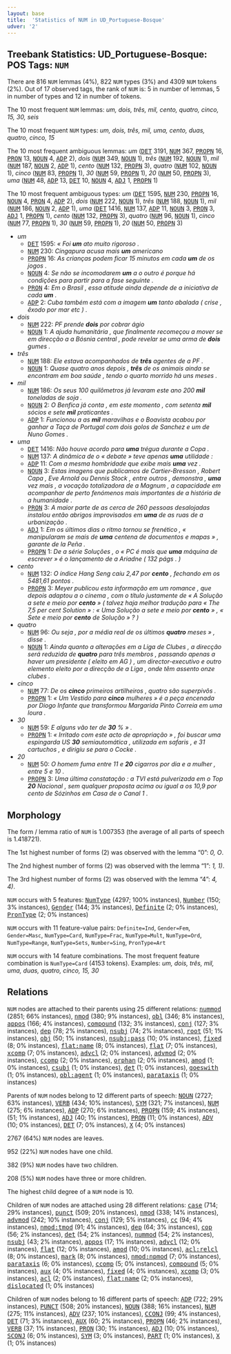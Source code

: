```yaml
---
layout: base
title:  'Statistics of NUM in UD_Portuguese-Bosque'
udver: '2'
---
```


## Treebank Statistics: UD_Portuguese-Bosque: POS Tags: `NUM`

There are 816 `NUM` lemmas (4%), 822 `NUM` types (3%) and 4309 `NUM` tokens (2%).
Out of 17 observed tags, the rank of `NUM` is: 5 in number of lemmas, 5 in number of types and 12 in number of tokens.

The 10 most frequent `NUM` lemmas: <em>um, dois, três, mil, cento, quatro, cinco, 15, 30, seis</em>

The 10 most frequent `NUM` types:  <em>um, dois, três, mil, uma, cento, duas, quatro, cinco, 15</em>

The 10 most frequent ambiguous lemmas: <em>um</em> (<tt><a href="pt_bosque-pos-DET.html">DET</a></tt> 3191, <tt><a href="pt_bosque-pos-NUM.html">NUM</a></tt> 367, <tt><a href="pt_bosque-pos-PROPN.html">PROPN</a></tt> 16, <tt><a href="pt_bosque-pos-PRON.html">PRON</a></tt> 13, <tt><a href="pt_bosque-pos-NOUN.html">NOUN</a></tt> 4, <tt><a href="pt_bosque-pos-ADP.html">ADP</a></tt> 2), <em>dois</em> (<tt><a href="pt_bosque-pos-NUM.html">NUM</a></tt> 349, <tt><a href="pt_bosque-pos-NOUN.html">NOUN</a></tt> 1), <em>três</em> (<tt><a href="pt_bosque-pos-NUM.html">NUM</a></tt> 192, <tt><a href="pt_bosque-pos-NOUN.html">NOUN</a></tt> 1), <em>mil</em> (<tt><a href="pt_bosque-pos-NUM.html">NUM</a></tt> 187, <tt><a href="pt_bosque-pos-NOUN.html">NOUN</a></tt> 2, <tt><a href="pt_bosque-pos-ADP.html">ADP</a></tt> 1), <em>cento</em> (<tt><a href="pt_bosque-pos-NUM.html">NUM</a></tt> 132, <tt><a href="pt_bosque-pos-PROPN.html">PROPN</a></tt> 3), <em>quatro</em> (<tt><a href="pt_bosque-pos-NUM.html">NUM</a></tt> 102, <tt><a href="pt_bosque-pos-NOUN.html">NOUN</a></tt> 1), <em>cinco</em> (<tt><a href="pt_bosque-pos-NUM.html">NUM</a></tt> 83, <tt><a href="pt_bosque-pos-PROPN.html">PROPN</a></tt> 1), <em>30</em> (<tt><a href="pt_bosque-pos-NUM.html">NUM</a></tt> 59, <tt><a href="pt_bosque-pos-PROPN.html">PROPN</a></tt> 1), <em>20</em> (<tt><a href="pt_bosque-pos-NUM.html">NUM</a></tt> 50, <tt><a href="pt_bosque-pos-PROPN.html">PROPN</a></tt> 3), <em>uma</em> (<tt><a href="pt_bosque-pos-NUM.html">NUM</a></tt> 48, <tt><a href="pt_bosque-pos-ADP.html">ADP</a></tt> 13, <tt><a href="pt_bosque-pos-DET.html">DET</a></tt> 10, <tt><a href="pt_bosque-pos-NOUN.html">NOUN</a></tt> 4, <tt><a href="pt_bosque-pos-ADJ.html">ADJ</a></tt> 1, <tt><a href="pt_bosque-pos-PROPN.html">PROPN</a></tt> 1)

The 10 most frequent ambiguous types:  <em>um</em> (<tt><a href="pt_bosque-pos-DET.html">DET</a></tt> 1595, <tt><a href="pt_bosque-pos-NUM.html">NUM</a></tt> 230, <tt><a href="pt_bosque-pos-PROPN.html">PROPN</a></tt> 16, <tt><a href="pt_bosque-pos-NOUN.html">NOUN</a></tt> 4, <tt><a href="pt_bosque-pos-PRON.html">PRON</a></tt> 4, <tt><a href="pt_bosque-pos-ADP.html">ADP</a></tt> 2), <em>dois</em> (<tt><a href="pt_bosque-pos-NUM.html">NUM</a></tt> 222, <tt><a href="pt_bosque-pos-NOUN.html">NOUN</a></tt> 1), <em>três</em> (<tt><a href="pt_bosque-pos-NUM.html">NUM</a></tt> 188, <tt><a href="pt_bosque-pos-NOUN.html">NOUN</a></tt> 1), <em>mil</em> (<tt><a href="pt_bosque-pos-NUM.html">NUM</a></tt> 186, <tt><a href="pt_bosque-pos-NOUN.html">NOUN</a></tt> 2, <tt><a href="pt_bosque-pos-ADP.html">ADP</a></tt> 1), <em>uma</em> (<tt><a href="pt_bosque-pos-DET.html">DET</a></tt> 1416, <tt><a href="pt_bosque-pos-NUM.html">NUM</a></tt> 137, <tt><a href="pt_bosque-pos-ADP.html">ADP</a></tt> 11, <tt><a href="pt_bosque-pos-NOUN.html">NOUN</a></tt> 3, <tt><a href="pt_bosque-pos-PRON.html">PRON</a></tt> 3, <tt><a href="pt_bosque-pos-ADJ.html">ADJ</a></tt> 1, <tt><a href="pt_bosque-pos-PROPN.html">PROPN</a></tt> 1), <em>cento</em> (<tt><a href="pt_bosque-pos-NUM.html">NUM</a></tt> 132, <tt><a href="pt_bosque-pos-PROPN.html">PROPN</a></tt> 3), <em>quatro</em> (<tt><a href="pt_bosque-pos-NUM.html">NUM</a></tt> 96, <tt><a href="pt_bosque-pos-NOUN.html">NOUN</a></tt> 1), <em>cinco</em> (<tt><a href="pt_bosque-pos-NUM.html">NUM</a></tt> 77, <tt><a href="pt_bosque-pos-PROPN.html">PROPN</a></tt> 1), <em>30</em> (<tt><a href="pt_bosque-pos-NUM.html">NUM</a></tt> 59, <tt><a href="pt_bosque-pos-PROPN.html">PROPN</a></tt> 1), <em>20</em> (<tt><a href="pt_bosque-pos-NUM.html">NUM</a></tt> 50, <tt><a href="pt_bosque-pos-PROPN.html">PROPN</a></tt> 3)


* <em>um</em>
  * <tt><a href="pt_bosque-pos-DET.html">DET</a></tt> 1595: <em>« Foi <b>um</b> ato muito rigoroso .</em>
  * <tt><a href="pt_bosque-pos-NUM.html">NUM</a></tt> 230: <em>Cingapura acusa mais <b>um</b> americano</em>
  * <tt><a href="pt_bosque-pos-PROPN.html">PROPN</a></tt> 16: <em>As crianças podem ficar 15 minutos em cada <b>um</b> de os jogos .</em>
  * <tt><a href="pt_bosque-pos-NOUN.html">NOUN</a></tt> 4: <em>Se não se incomodarem <b>um</b> a o outro é porque há condições para partir para a fase seguinte .</em>
  * <tt><a href="pt_bosque-pos-PRON.html">PRON</a></tt> 4: <em>Em o Brasil , essa atitude ainda depende de a iniciativa de cada <b>um</b> .</em>
  * <tt><a href="pt_bosque-pos-ADP.html">ADP</a></tt> 2: <em>Cuba também está com a imagem <b>um</b> tanto abalada ( crise , êxodo por mar etc ) .</em>
* <em>dois</em>
  * <tt><a href="pt_bosque-pos-NUM.html">NUM</a></tt> 222: <em>PF prende <b>dois</b> por cobrar ágio</em>
  * <tt><a href="pt_bosque-pos-NOUN.html">NOUN</a></tt> 1: <em>A ajuda humanitária , que finalmente recomeçou a mover se em direcção a a Bósnia central , pode revelar se uma arma de <b>dois</b> gumes .</em>
* <em>três</em>
  * <tt><a href="pt_bosque-pos-NUM.html">NUM</a></tt> 188: <em>Ele estava acompanhados de <b>três</b> agentes de a PF .</em>
  * <tt><a href="pt_bosque-pos-NOUN.html">NOUN</a></tt> 1: <em>Quase quatro anos depois , <b>três</b> de os animais ainda se encontram em boa saúde , tendo o quarto morrido há uns meses .</em>
* <em>mil</em>
  * <tt><a href="pt_bosque-pos-NUM.html">NUM</a></tt> 186: <em>Os seus 100 quilômetros já levaram este ano 200 <b>mil</b> toneladas de soja .</em>
  * <tt><a href="pt_bosque-pos-NOUN.html">NOUN</a></tt> 2: <em>O Benfica já conta , em este momento , com setenta <b>mil</b> sócios e sete <b>mil</b> praticantes .</em>
  * <tt><a href="pt_bosque-pos-ADP.html">ADP</a></tt> 1: <em>Funcionou a as <b>mil</b> maravilhas e o Boavista acabou por ganhar a Taça de Portugal com dois golos de Sanchez e um de Nuno Gomes .</em>
* <em>uma</em>
  * <tt><a href="pt_bosque-pos-DET.html">DET</a></tt> 1416: <em>Não houve acordo para <b>uma</b> trégua durante a Copa .</em>
  * <tt><a href="pt_bosque-pos-NUM.html">NUM</a></tt> 137: <em>A dinâmica de o « debate » teve apenas <b>uma</b> utilidade :</em>
  * <tt><a href="pt_bosque-pos-ADP.html">ADP</a></tt> 11: <em>Com a mesma hombridade que exibe mais <b>uma</b> vez .</em>
  * <tt><a href="pt_bosque-pos-NOUN.html">NOUN</a></tt> 3: <em>Estas imagens que publicamos de Cartier-Bresson , Robert Capa , Eve Arnold ou Dennis Stock , entre outros , demonstra , <b>uma</b> vez mais , a vocação totalizadora de a Magnum , a capacidade em acompanhar de perto fenómenos mais importantes de a história de a humanidade .</em>
  * <tt><a href="pt_bosque-pos-PRON.html">PRON</a></tt> 3: <em>A maior parte de as cerca de 260 pessoas desalojadas instalou então abrigos improvisados em <b>uma</b> de as ruas de a urbanização .</em>
  * <tt><a href="pt_bosque-pos-ADJ.html">ADJ</a></tt> 1: <em>Em os últimos dias o ritmo tornou se frenético , « manipularam se mais de <b>uma</b> centena de documentos e mapas » , garante de la Peña .</em>
  * <tt><a href="pt_bosque-pos-PROPN.html">PROPN</a></tt> 1: <em>De a série Soluções , o « PC é mais que <b>uma</b> máquina de escrever » é o lançamento de a Ariadne ( 132 págs . )</em>
* <em>cento</em>
  * <tt><a href="pt_bosque-pos-NUM.html">NUM</a></tt> 132: <em>O índice Hang Seng caiu 2,47 por <b>cento</b> , fechando em os 5481,61 pontos .</em>
  * <tt><a href="pt_bosque-pos-PROPN.html">PROPN</a></tt> 3: <em>Meyer publicou esta informação em um romance , que depois adaptou a o cinema , com o título justamente de « A Solução a sete e meio por <b>cento</b> » ( talvez haja melhor tradução para « The 7,5 per cent Solution » : « Uma Solução a sete e meio por <b>cento</b> » , « Sete e meio por <b>cento</b> de Solução » ? )</em>
* <em>quatro</em>
  * <tt><a href="pt_bosque-pos-NUM.html">NUM</a></tt> 96: <em>Ou seja , por a média real de os últimos <b>quatro</b> meses » , disse .</em>
  * <tt><a href="pt_bosque-pos-NOUN.html">NOUN</a></tt> 1: <em>Ainda quanto a alterações em a Liga de Clubes , a direcção será reduzida de <b>quatro</b> para três membros , passando apenas a haver um presidente ( eleito em AG ) , um director-executivo e outro elemento eleito por a direcção de a Liga , onde têm assento onze clubes .</em>
* <em>cinco</em>
  * <tt><a href="pt_bosque-pos-NUM.html">NUM</a></tt> 77: <em>De os <b>cinco</b> primeiros artilheiros , quatro são superpivôs .</em>
  * <tt><a href="pt_bosque-pos-PROPN.html">PROPN</a></tt> 1: <em>« Um Vestido para <b>cinco</b> mulheres » é a peça encenada por Diogo Infante que transformou Margarida Pinto Correia em uma loura .</em>
* <em>30</em>
  * <tt><a href="pt_bosque-pos-NUM.html">NUM</a></tt> 59: <em>E alguns vão ter de <b>30</b> % » .</em>
  * <tt><a href="pt_bosque-pos-PROPN.html">PROPN</a></tt> 1: <em>« Irritado com este acto de apropriação » , foi buscar uma espingarda US <b>30</b> semiautomática , utilizada em safaris , e 31 cartuchos , e dirigiu se para o Cocke .</em>
* <em>20</em>
  * <tt><a href="pt_bosque-pos-NUM.html">NUM</a></tt> 50: <em>O homem fuma entre 11 e <b>20</b> cigarros por dia e a mulher , entre 5 e 10 .</em>
  * <tt><a href="pt_bosque-pos-PROPN.html">PROPN</a></tt> 3: <em>Uma última constatação : a TVI está pulverizada em o Top <b>20</b> Nacional , sem qualquer proposta acima ou igual a os 10,9 por cento de Sózinhos em Casa de o Canal 1 .</em>

## Morphology

The form / lemma ratio of `NUM` is 1.007353 (the average of all parts of speech is 1.418721).

The 1st highest number of forms (2) was observed with the lemma “0”: <em>0, O</em>.

The 2nd highest number of forms (2) was observed with the lemma “1”: <em>1, 1)</em>.

The 3rd highest number of forms (2) was observed with the lemma “4”: <em>4, 4)</em>.

`NUM` occurs with 5 features: <tt><a href="pt_bosque-feat-NumType.html">NumType</a></tt> (4297; 100% instances), <tt><a href="pt_bosque-feat-Number.html">Number</a></tt> (150; 3% instances), <tt><a href="pt_bosque-feat-Gender.html">Gender</a></tt> (144; 3% instances), <tt><a href="pt_bosque-feat-Definite.html">Definite</a></tt> (2; 0% instances), <tt><a href="pt_bosque-feat-PronType.html">PronType</a></tt> (2; 0% instances)

`NUM` occurs with 11 feature-value pairs: `Definite=Ind`, `Gender=Fem`, `Gender=Masc`, `NumType=Card`, `NumType=Frac`, `NumType=Mult`, `NumType=Ord`, `NumType=Range`, `NumType=Sets`, `Number=Sing`, `PronType=Art`

`NUM` occurs with 14 feature combinations.
The most frequent feature combination is `NumType=Card` (4153 tokens).
Examples: <em>um, dois, três, mil, uma, duas, quatro, cinco, 15, 30</em>


## Relations

`NUM` nodes are attached to their parents using 25 different relations: <tt><a href="pt_bosque-dep-nummod.html">nummod</a></tt> (2851; 66% instances), <tt><a href="pt_bosque-dep-nmod.html">nmod</a></tt> (380; 9% instances), <tt><a href="pt_bosque-dep-obl.html">obl</a></tt> (346; 8% instances), <tt><a href="pt_bosque-dep-appos.html">appos</a></tt> (166; 4% instances), <tt><a href="pt_bosque-dep-compound.html">compound</a></tt> (132; 3% instances), <tt><a href="pt_bosque-dep-conj.html">conj</a></tt> (127; 3% instances), <tt><a href="pt_bosque-dep-dep.html">dep</a></tt> (78; 2% instances), <tt><a href="pt_bosque-dep-nsubj.html">nsubj</a></tt> (74; 2% instances), <tt><a href="pt_bosque-dep-root.html">root</a></tt> (51; 1% instances), <tt><a href="pt_bosque-dep-obj.html">obj</a></tt> (50; 1% instances), <tt><a href="pt_bosque-dep-nsubj-pass.html">nsubj:pass</a></tt> (10; 0% instances), <tt><a href="pt_bosque-dep-fixed.html">fixed</a></tt> (8; 0% instances), <tt><a href="pt_bosque-dep-flat-name.html">flat:name</a></tt> (8; 0% instances), <tt><a href="pt_bosque-dep-flat.html">flat</a></tt> (7; 0% instances), <tt><a href="pt_bosque-dep-xcomp.html">xcomp</a></tt> (7; 0% instances), <tt><a href="pt_bosque-dep-advcl.html">advcl</a></tt> (2; 0% instances), <tt><a href="pt_bosque-dep-advmod.html">advmod</a></tt> (2; 0% instances), <tt><a href="pt_bosque-dep-ccomp.html">ccomp</a></tt> (2; 0% instances), <tt><a href="pt_bosque-dep-orphan.html">orphan</a></tt> (2; 0% instances), <tt><a href="pt_bosque-dep-amod.html">amod</a></tt> (1; 0% instances), <tt><a href="pt_bosque-dep-csubj.html">csubj</a></tt> (1; 0% instances), <tt><a href="pt_bosque-dep-det.html">det</a></tt> (1; 0% instances), <tt><a href="pt_bosque-dep-goeswith.html">goeswith</a></tt> (1; 0% instances), <tt><a href="pt_bosque-dep-obl-agent.html">obl:agent</a></tt> (1; 0% instances), <tt><a href="pt_bosque-dep-parataxis.html">parataxis</a></tt> (1; 0% instances)

Parents of `NUM` nodes belong to 12 different parts of speech: <tt><a href="pt_bosque-pos-NOUN.html">NOUN</a></tt> (2727; 63% instances), <tt><a href="pt_bosque-pos-VERB.html">VERB</a></tt> (434; 10% instances), <tt><a href="pt_bosque-pos-SYM.html">SYM</a></tt> (321; 7% instances), <tt><a href="pt_bosque-pos-NUM.html">NUM</a></tt> (275; 6% instances), <tt><a href="pt_bosque-pos-ADP.html">ADP</a></tt> (270; 6% instances), <tt><a href="pt_bosque-pos-PROPN.html">PROPN</a></tt> (159; 4% instances),  (51; 1% instances), <tt><a href="pt_bosque-pos-ADJ.html">ADJ</a></tt> (40; 1% instances), <tt><a href="pt_bosque-pos-PRON.html">PRON</a></tt> (11; 0% instances), <tt><a href="pt_bosque-pos-ADV.html">ADV</a></tt> (10; 0% instances), <tt><a href="pt_bosque-pos-DET.html">DET</a></tt> (7; 0% instances), <tt><a href="pt_bosque-pos-X.html">X</a></tt> (4; 0% instances)

2767 (64%) `NUM` nodes are leaves.

952 (22%) `NUM` nodes have one child.

382 (9%) `NUM` nodes have two children.

208 (5%) `NUM` nodes have three or more children.

The highest child degree of a `NUM` node is 10.

Children of `NUM` nodes are attached using 28 different relations: <tt><a href="pt_bosque-dep-case.html">case</a></tt> (714; 29% instances), <tt><a href="pt_bosque-dep-punct.html">punct</a></tt> (509; 20% instances), <tt><a href="pt_bosque-dep-nmod.html">nmod</a></tt> (338; 14% instances), <tt><a href="pt_bosque-dep-advmod.html">advmod</a></tt> (242; 10% instances), <tt><a href="pt_bosque-dep-conj.html">conj</a></tt> (129; 5% instances), <tt><a href="pt_bosque-dep-cc.html">cc</a></tt> (94; 4% instances), <tt><a href="pt_bosque-dep-nmod-tmod.html">nmod:tmod</a></tt> (91; 4% instances), <tt><a href="pt_bosque-dep-dep.html">dep</a></tt> (64; 3% instances), <tt><a href="pt_bosque-dep-cop.html">cop</a></tt> (56; 2% instances), <tt><a href="pt_bosque-dep-det.html">det</a></tt> (54; 2% instances), <tt><a href="pt_bosque-dep-nummod.html">nummod</a></tt> (54; 2% instances), <tt><a href="pt_bosque-dep-nsubj.html">nsubj</a></tt> (43; 2% instances), <tt><a href="pt_bosque-dep-appos.html">appos</a></tt> (17; 1% instances), <tt><a href="pt_bosque-dep-advcl.html">advcl</a></tt> (12; 0% instances), <tt><a href="pt_bosque-dep-flat.html">flat</a></tt> (12; 0% instances), <tt><a href="pt_bosque-dep-amod.html">amod</a></tt> (10; 0% instances), <tt><a href="pt_bosque-dep-acl-relcl.html">acl:relcl</a></tt> (8; 0% instances), <tt><a href="pt_bosque-dep-mark.html">mark</a></tt> (8; 0% instances), <tt><a href="pt_bosque-dep-nmod-npmod.html">nmod:npmod</a></tt> (7; 0% instances), <tt><a href="pt_bosque-dep-parataxis.html">parataxis</a></tt> (6; 0% instances), <tt><a href="pt_bosque-dep-ccomp.html">ccomp</a></tt> (5; 0% instances), <tt><a href="pt_bosque-dep-compound.html">compound</a></tt> (5; 0% instances), <tt><a href="pt_bosque-dep-aux.html">aux</a></tt> (4; 0% instances), <tt><a href="pt_bosque-dep-fixed.html">fixed</a></tt> (4; 0% instances), <tt><a href="pt_bosque-dep-xcomp.html">xcomp</a></tt> (3; 0% instances), <tt><a href="pt_bosque-dep-acl.html">acl</a></tt> (2; 0% instances), <tt><a href="pt_bosque-dep-flat-name.html">flat:name</a></tt> (2; 0% instances), <tt><a href="pt_bosque-dep-dislocated.html">dislocated</a></tt> (1; 0% instances)

Children of `NUM` nodes belong to 16 different parts of speech: <tt><a href="pt_bosque-pos-ADP.html">ADP</a></tt> (722; 29% instances), <tt><a href="pt_bosque-pos-PUNCT.html">PUNCT</a></tt> (508; 20% instances), <tt><a href="pt_bosque-pos-NOUN.html">NOUN</a></tt> (388; 16% instances), <tt><a href="pt_bosque-pos-NUM.html">NUM</a></tt> (275; 11% instances), <tt><a href="pt_bosque-pos-ADV.html">ADV</a></tt> (237; 10% instances), <tt><a href="pt_bosque-pos-CCONJ.html">CCONJ</a></tt> (99; 4% instances), <tt><a href="pt_bosque-pos-DET.html">DET</a></tt> (71; 3% instances), <tt><a href="pt_bosque-pos-AUX.html">AUX</a></tt> (60; 2% instances), <tt><a href="pt_bosque-pos-PROPN.html">PROPN</a></tt> (46; 2% instances), <tt><a href="pt_bosque-pos-VERB.html">VERB</a></tt> (37; 1% instances), <tt><a href="pt_bosque-pos-PRON.html">PRON</a></tt> (30; 1% instances), <tt><a href="pt_bosque-pos-ADJ.html">ADJ</a></tt> (10; 0% instances), <tt><a href="pt_bosque-pos-SCONJ.html">SCONJ</a></tt> (6; 0% instances), <tt><a href="pt_bosque-pos-SYM.html">SYM</a></tt> (3; 0% instances), <tt><a href="pt_bosque-pos-PART.html">PART</a></tt> (1; 0% instances), <tt><a href="pt_bosque-pos-X.html">X</a></tt> (1; 0% instances)

